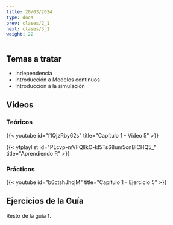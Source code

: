 ```yaml
---
title: 20/03/2024
type: docs
prev: clases/2_1
next: clases/3_1
weight: 22
---
```



## Temas a tratar

* Independencia
* Introducción a Modelos continuos
* Introducción a la simulación

## Videos

### Teóricos

{{< youtube id="f1QjzRby62s" title="Capítulo 1 - Video 5" >}}

{{< ytplaylist id="PLcvp-mVFQllkO-kI5Ts68um5cnBICHQ5_" title="Aprendiendo R" >}}


### Prácticos

{{< youtube id="b6ctshJhcjM" title="Capítulo 1 - Ejercicio 5" >}}




## Ejercicios de la Guía
Resto de la guía **1**.

